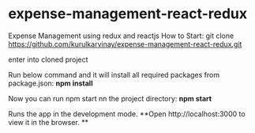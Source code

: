 # expense-management-react-redux
Expense Management using redux and reactjs
How to Start:
git clone https://github.com/kurulkarvinay/expense-management-react-redux.git

enter into cloned project

Run below command and it will install all required packages from package.json:
**npm install**

Now you can run npm start nn the project directory:
**npm start**

Runs the app in the development mode.
**Open http://localhost:3000 to view it in the browser.
**
